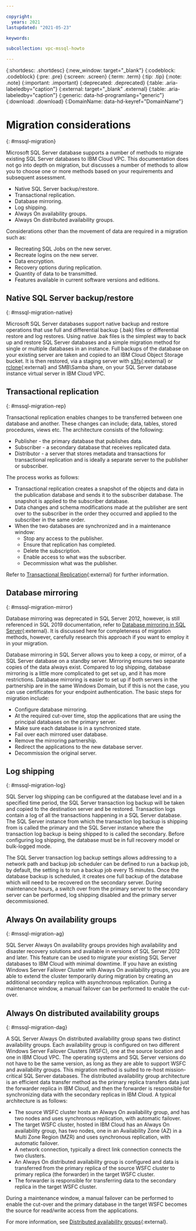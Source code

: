 ```yaml
---

copyright:
  years: 2021
lastupdated: "2021-05-23"

keywords:

subcollection: vpc-mssql-howto

---
```


{:shortdesc: .shortdesc}
{:new_window: target="_blank"}
{:codeblock: .codeblock}
{:pre: .pre}
{:screen: .screen}
{:term: .term}
{:tip: .tip}
{:note: .note}
{:important: .important}
{:deprecated: .deprecated}
{:table: .aria-labeledby="caption"}
{:external: target="_blank" .external}
{:table: .aria-labeledby="caption"}
{:generic: data-hd-programlang="generic"}
{:download: .download}
{:DomainName: data-hd-keyref="DomainName"}

# Migration considerations
{: #mssql-migration}

Microsoft SQL Server database supports a number of methods to migrate existing SQL Server databases to IBM Cloud VPC. This documentation does not go into depth on migration, but discusses a number of methods to allow you to choose one or more methods based on your requirements and subsequent assessment.

* Native SQL Server backup/restore.
* Transactional replication.
* Database mirroring.
* Log shipping.
* Always On availability groups.
* Always On distributed availability groups.

Considerations other than the movement of data are required in a migration such as:

* Recreating SQL Jobs on the new server.
* Recreate logins on the new server.
* Data encryption.
* Recovery options during replication.
* Quantity of data to be transmitted.
* Features available in current software versions and editions.

## Native SQL Server backup/restore
{: #mssql-migration-native}

Microsoft SQL Server databases support native backup and restore operations that use full and differential backup (.bak) files or differential restore and log restores. Using native .bak files is the simplest way to back up and restore SQL Server databases and a simple migration method for single or multiple databases in an instance. Full backups of the database on your existing server are taken and copied to an IBM Cloud Object Storage bucket. It is then restored, via a staging server with [s3fs](https://github.com/s3fs-fuse/s3fs-fuse){:external} or [rclone](https://rclone.org/){:external} and SMB\Samba share, on your SQL Server database instance virtual server in IBM Cloud VPC.

## Transactional replication
{: #mssql-migration-rep}

Transactional replication enables changes to be transferred between one database and another. These changes can include; data, tables, stored procedures, views etc. The architecture consists of the following:

* Publisher - the primary database that publishes data.
* Subscriber - a secondary database that receives replicated data.
* Distributor - a server that stores metadata and transactions for transactional replication and is ideally a separate server to the publisher or subscriber.

The process works as follows:

* Transactional replication creates a snapshot of the objects and data in the publication database and sends it to the subscriber database. The snapshot is applied to the subscriber database.
* Data changes and schema modifications made at the publisher are sent over to the subscriber in the order they occurred and applied to the subscriber in the same order.
* When the two databases are synchronized and in a maintenance window:
  * Stop any access to the publisher.
  * Ensure that replication has completed.
  * Delete the subscription.
  * Enable access to what was the subscriber.
  * Decommission what was the publisher.

Refer to [Transactional Replication](https://docs.microsoft.com/en-us/sql/relational-databases/replication/transactional/transactional-replication?view=sql-server-ver15){:external} for further information.

## Database mirroring
{: #mssql-migration-mirror}

Database mirroring was deprecated in SQL Server 2012, however, is still referenced in SQL 2019 documentation, refer to [Database mirroring in SQL Server](https://docs.microsoft.com/en-us/sql/connect/ado-net/sql/database-mirroring-sql-server?view=sql-server-ver15){:external}. It is discussed here for completeness of migration methods, however, carefully research this approach if you want to employ it in your migration.

Database mirroring in SQL Server allows you to keep a copy, or mirror, of a SQL Server database on a standby server. Mirroring ensures two separate copies of the data always exist. Compared to log shipping, database mirroring is a little more complicated to get set up, and it has more restrictions. Database mirroring is easier to set up if both servers in the partnership are in the same Windows Domain, but if this is not the case, you can use certificates for your endpoint authentication. The basic steps for migration include:

* Configure database mirroring.
* At the required cut-over time, stop the applications that are using the principal databases on the primary server.
* Make sure each database is in a synchronized state.
* Fail over each mirrored user database.
* Remove the mirroring partnership.
* Redirect the applications to the new database server.
* Decommission the original server.

## Log shipping
{: #mssql-migration-log}

SQL Server log shipping can be configured at the database level and in a specified time period, the SQL Server transaction log backup will be taken and copied to the destination server and be restored. Transaction logs contain a log of all the transactions happening in a SQL Server database. The SQL Server instance from which the transaction log backup is shipping from is called the primary and the SQL Server instance where the transaction log backup is being shipped to is called the secondary. Before configuring log shipping, the database must be in full recovery model or bulk-logged mode.

The SQL Server transaction log backup settings allows addressing to a network path and backup job scheduler can be defined to run a backup job, by default, the setting is to run a backup job every 15 minutes. Once the database backup is scheduled, it creates one full backup of the database which will need to be recovered on the secondary server. During maintenance hours, a switch over from the primary server to the secondary server can be performed, log shipping disabled and the primary server decommissioned.

## Always On availability groups
{: #mssql-migration-ag}

SQL Server Always On availability groups provides high availability and disaster recovery solutions and available in versions of SQL Server 2012 and later. This feature can be used to migrate your existing SQL Server databases to IBM Cloud with minimal downtime. If you have an existing Windows Server Failover Cluster with Always On availability groups, you are able to extend the cluster temporarily during migration by creating an additional secondary replica with asynchronous replication. During a maintenance window, a manual failover can be performed to enable the cut-over.

## Always On distributed availability groups
{: #mssql-migration-dag}

A SQL Server Always On distributed availability group spans two distinct availability groups. Each availability group is configured on two different Windows Server Failover Clusters (WSFC), one at the source location and one in IBM Cloud VPC. The operating systems and SQL Server versions do not have to be the same version, as long as they are able to support WSFC and availability groups. This migration method is suited to re-host mission-critical SQL Server databases. The distributed availability group architecture is an efficient data transfer method as the primary replica transfers data just the forwarder replica in IBM Cloud, and then the forwarder is responsible for synchronizing data with the secondary replicas in IBM Cloud. A typical architecture is as follows:

* The source WSFC cluster hosts an Always On availability group, and has two nodes and uses synchronous replication, with automatic failover.
* The target WSFC cluster, hosted in IBM Cloud has an Always On availability group, has two nodes, one in an Availability Zone (AZ) in a Multi Zone Region (MZR) and uses synchronous replication, with automatic failover.
* A network connection, typically a direct link connection connects the two clusters.
* An Always On distributed availability group is configured and data is transferred from the primary replica of the source WSFC cluster to primary replica (the forwarder) in the target WSFC cluster.
* The forwarder is responsible for transferring data to the secondary replica in the target WSFC cluster.

During a maintenance window, a manual failover can be performed to enable the cut-over and the primary database in the target WSFC becomes the source for read/write access from the applications.

For more information, see [Distributed availability groups](https://docs.microsoft.com/en-us/sql/database-engine/availability-groups/windows/distributed-availability-groups?view=sql-server-ver15){:external}.
